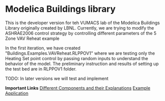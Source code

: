 # Modelica Buildings library

This is the developer version for teh VUMACS lab of the Modelica Buildings Library originally created by LBNL. Currently, we are trying to modify the ASHRAE2006 control strategy by controlling different parameters of the 5 Zone VAV Reheat example

In the first iteration, we have created "Buildings.Examples.VAVReheat.RLPPOV1" where we are testing only the Heating Set point control by passing random inputs to understand the behavior of the model. The preliminary instruction and results of setting up the test bed are in RLPPOV1 folder.

TODO: In later versions we will test and implement 

**Important Links**
[Different Components and their Explanations](https://simulationresearch.lbl.gov/modelica/releases/latest/help/Buildings_Examples_VAVReheat.html#Buildings.Examples.VAVReheat)
[Example Application](https://obc.lbl.gov/specification/example.html#internal-loads)